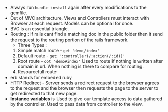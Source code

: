 - Always run `bundle install` again after every modifications to the gemfile.
- Out of MVC architecture, Views and Controllers must interact with Browser at each request. Models can be optional for once.
- BVC is an essential triangle.
- Routing : If rails cant find a matching doc in the public folder then it send the request to the routing portion of the rails framework.
  - Three Types : 
   1. Simple match route - `get 'demo/index'`
   2. Default route - `get ':controller(/:action(/:id))'`
   3. Root route - `oot 'demo#index'` Used to route if nothing is written after domain in url. When nothing is there to compare for routing.
   4. Resourcefull route
- erb stands for embeded ruby 
- HTTP Redirect - Server sends a redirect request to the browser agrees to the request and the browser then requests the page to the server to get redirected to that new page.
- **Instance variables** is Used to give our template access to data gathered by the controller. Used to pass data from controller to the view.

